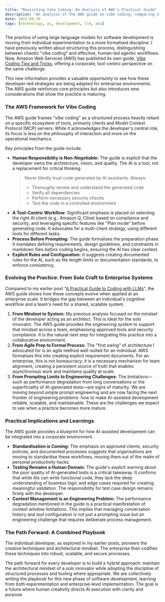 ```yaml
---
title: "Revisiting Vibe Coding: An Analysis of AWS's Practical Guide"
description: "An analysis of the AWS guide on vibe coding, comparing its structured, tool-centric approach with earlier conclusions on agentic workflows and human-led architecture."
date: 2025-09-18
tags: [technology, ai, development, llm, aws]
---
```


The practice of using large language models for software development is moving from individual experimentation to a more formalised discipline. I have previously written about structuring this process, distinguishing between chaotic "vibe coding" and effective, human-led agentic workflows. Now, Amazon Web Services (AWS) has published its own guide, [Vibe Coding Tips and Tricks](https://github.com/awslabs/mcp/blob/main/VIBE_CODING_TIPS_TRICKS.md), offering a corporate, tool-centric perspective on the same challenge.

This new information provides a valuable opportunity to see how these developer-led strategies are being adapted for enterprise environments. The AWS guide reinforces core principles but also introduces new considerations that show the practice is maturing.

### The AWS Framework for Vibe Coding

The AWS guide frames "vibe coding" as a structured process heavily reliant on a specific ecosystem of tools, primarily clients and Model Context Protocol (MCP) servers. While it acknowledges the developer's central role, its focus is less on the philosophy of interaction and more on the operational mechanics.

Key principles from the guide include:

*   **Human Responsibility is Non-Negotiable:** The guide is explicit that the developer owns the architecture, vision, and quality. The AI is a tool, not a replacement for critical thinking.
    > Never blindly trust code generated by AI assistants. Always:
    > - Thoroughly review and understand the generated code
    > - Verify all dependencies
    > - Perform necessary security checks
    > - Test the code in a controlled environment
*   **A Tool-Centric Workflow:** Significant emphasis is placed on selecting the right AI client (e.g., Amazon Q, Cline) based on compliance and security, and leveraging specific features like "Plan mode" before generating code. It advocates for a multi-client strategy, using different tools for different tasks.
*   **Process Before Prompting:** The guide formalises the preparation phase. It mandates defining requirements, design guidelines, and constraints in markdown files *before* coding begins, ensuring the AI has clear context.
*   **Explicit Rules and Configuration:** It suggests creating documented rules for the AI, such as file length limits or documentation standards, to enforce consistency.

### Evolving the Practice: From Solo Craft to Enterprise Systems

Compared to my earlier post "[A Practical Guide to Coding with LLMs](/blog/a-practical-guide-to-coding-with-llms-dos-and-donts/)", the AWS guide shows how these concepts evolve when applied at an enterprise scale. It bridges the gap between an individual's cognitive workflow and a team's need for a shared, scalable system.

1.  **From Mindset to System:** My previous analysis focused on the *mindset* of the developer acting as an architect. This is ideal for the solo innovator. The AWS guide provides the *engineering system* to support that mindset across a team, emphasising approved tools and security compliance. It is the natural next step for integrating this practice into a collaborative environment.
2.  **From Agile Prep to Formal Process:** The "first swing" of architecture I advocated for is an agile method well-suited for an individual. AWS formalises this into creating explicit requirement documents. For an enterprise, this is not bureaucracy; it is a necessary mechanism for team alignment, creating a persistent source of truth that enables asynchronous work and maintains quality at scale.
3.  **From Prompting Limits to Engineering Challenges:** The limitations—such as performance degradation from long conversations or the superficiality of AI-generated tests—are signs of maturity. We are moving beyond simple prompt engineering and are now facing the next frontier of engineering problems: how to make AI-assisted development reliable, scalable, and maintainable. These are the challenges we expect to see when a practice becomes more mature.

### Practical Implications and Learnings

The AWS guide provides a blueprint for how AI-assisted development can be integrated into a corporate environment.

*   **Standardisation is Coming:** The emphasis on approved clients, security policies, and documented processes suggests that organisations are moving to standardise these workflows, moving them out of the realm of personal productivity hacks.
*   **Testing Remains a Human Domain:** The guide's explicit warning about the poor quality of AI-generated tests is a critical takeaway. It confirms that while AIs can write functional code, they lack the deep understanding of business logic and edge cases required for creating meaningful validation. The responsibility for test case design remains firmly with the developer.
*   **Context Management is an Engineering Problem:** The performance degradation mentioned in the guide is a practical manifestation of context window limitations. This implies that managing conversation history and tool configuration is not just a prompting issue but an engineering challenge that requires deliberate process management.

### The Path Forward: A Combined Playbook

The individual developer, as explored in my earlier posts, pioneers the creative techniques and architectural mindset. The enterprise then codifies these techniques into robust, scalable, and secure processes.

The path forward for every developer is to build a hybrid approach: maintain the architectural mindset of a solo innovator while adopting the discipline of structured processes and tooling where appropriate. We are collectively writing the playbook for this new phase of software development, learning from both experimentation and enterprise-level implementation. The goal is a future where human creativity directs AI execution with clarity and purpose.
